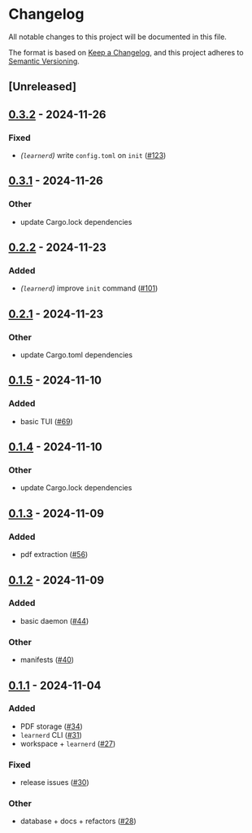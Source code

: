 # Changelog
All notable changes to this project will be documented in this file.

The format is based on [Keep a Changelog](https://keepachangelog.com/en/1.0.0/),
and this project adheres to [Semantic Versioning](https://semver.org/spec/v2.0.0.html).

## [Unreleased]

## [0.3.2](https://github.com/Autoparallel/learner/compare/learnerd-v0.3.1...learnerd-v0.3.2) - 2024-11-26

### Fixed
- *(`learnerd`)* write `config.toml` on `init` ([#123](https://github.com/Autoparallel/learner/pull/123))

## [0.3.1](https://github.com/Autoparallel/learner/compare/learnerd-v0.3.0...learnerd-v0.3.1) - 2024-11-26

### Other
- update Cargo.lock dependencies

## [0.2.2](https://github.com/Autoparallel/learner/compare/learnerd-v0.2.1...learnerd-v0.2.2) - 2024-11-23

### Added
- *(`learnerd`)* improve `init` command ([#101](https://github.com/Autoparallel/learner/pull/101))

## [0.2.1](https://github.com/Autoparallel/learner/compare/learnerd-v0.2.0...learnerd-v0.2.1) - 2024-11-23

### Other
- update Cargo.toml dependencies

## [0.1.5](https://github.com/Autoparallel/learner/compare/learnerd-v0.1.4...learnerd-v0.1.5) - 2024-11-10

### Added
- basic TUI ([#69](https://github.com/Autoparallel/learner/pull/69))

## [0.1.4](https://github.com/Autoparallel/learner/compare/learnerd-v0.1.3...learnerd-v0.1.4) - 2024-11-10

### Other
- update Cargo.lock dependencies

## [0.1.3](https://github.com/Autoparallel/learner/compare/learnerd-v0.1.2...learnerd-v0.1.3) - 2024-11-09

### Added
- pdf extraction ([#56](https://github.com/Autoparallel/learner/pull/56))

## [0.1.2](https://github.com/Autoparallel/learner/compare/learnerd-v0.1.1...learnerd-v0.1.2) - 2024-11-09

### Added
- basic daemon ([#44](https://github.com/Autoparallel/learner/pull/44))

### Other
- manifests ([#40](https://github.com/Autoparallel/learner/pull/40))

## [0.1.1](https://github.com/Autoparallel/learner/compare/learnerd-v0.1.0...learnerd-v0.1.1) - 2024-11-04

### Added
- PDF storage ([#34](https://github.com/Autoparallel/learner/pull/34))
- `learnerd` CLI ([#31](https://github.com/Autoparallel/learner/pull/31))
- workspace + `learnerd` ([#27](https://github.com/Autoparallel/learner/pull/27))

### Fixed
- release issues ([#30](https://github.com/Autoparallel/learner/pull/30))

### Other
- database + docs + refactors ([#28](https://github.com/Autoparallel/learner/pull/28))
